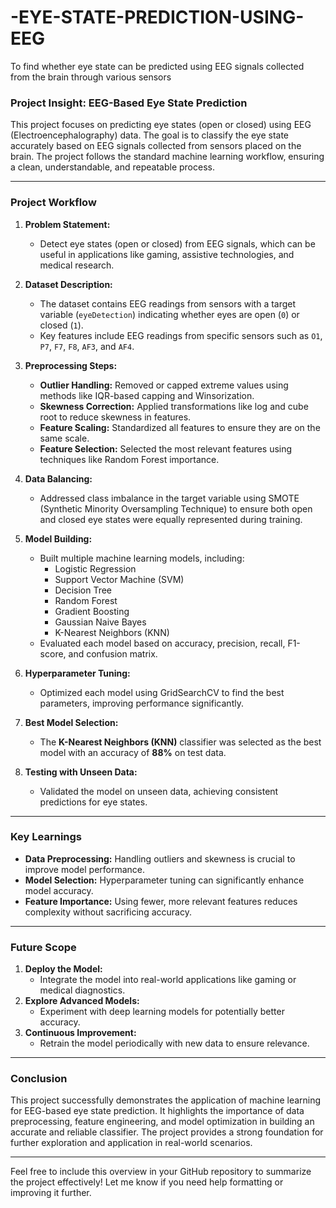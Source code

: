 # -EYE-STATE-PREDICTION-USING-EEG
 To find whether eye state can be predicted using EEG signals  collected from the brain through various sensors

 ### **Project Insight: EEG-Based Eye State Prediction**

This project focuses on predicting eye states (open or closed) using EEG (Electroencephalography) data. The goal is to classify the eye state accurately based on EEG signals collected from sensors placed on the brain. The project follows the standard machine learning workflow, ensuring a clean, understandable, and repeatable process.

---

### **Project Workflow**

1. **Problem Statement:**
   - Detect eye states (open or closed) from EEG signals, which can be useful in applications like gaming, assistive technologies, and medical research.

2. **Dataset Description:**
   - The dataset contains EEG readings from sensors with a target variable (`eyeDetection`) indicating whether eyes are open (`0`) or closed (`1`).
   - Key features include EEG readings from specific sensors such as `O1`, `P7`, `F7`, `F8`, `AF3`, and `AF4`.

3. **Preprocessing Steps:**
   - **Outlier Handling:** Removed or capped extreme values using methods like IQR-based capping and Winsorization.
   - **Skewness Correction:** Applied transformations like log and cube root to reduce skewness in features.
   - **Feature Scaling:** Standardized all features to ensure they are on the same scale.
   - **Feature Selection:** Selected the most relevant features using techniques like Random Forest importance.

4. **Data Balancing:**
   - Addressed class imbalance in the target variable using SMOTE (Synthetic Minority Oversampling Technique) to ensure both open and closed eye states were equally represented during training.

5. **Model Building:**
   - Built multiple machine learning models, including:
     - Logistic Regression
     - Support Vector Machine (SVM)
     - Decision Tree
     - Random Forest
     - Gradient Boosting
     - Gaussian Naive Bayes
     - K-Nearest Neighbors (KNN)
   - Evaluated each model based on accuracy, precision, recall, F1-score, and confusion matrix.

6. **Hyperparameter Tuning:**
   - Optimized each model using GridSearchCV to find the best parameters, improving performance significantly.

7. **Best Model Selection:**
   - The **K-Nearest Neighbors (KNN)** classifier was selected as the best model with an accuracy of **88%** on test data.

8. **Testing with Unseen Data:**
   - Validated the model on unseen data, achieving consistent predictions for eye states.

---

### **Key Learnings**

- **Data Preprocessing:** Handling outliers and skewness is crucial to improve model performance.
- **Model Selection:** Hyperparameter tuning can significantly enhance model accuracy.
- **Feature Importance:** Using fewer, more relevant features reduces complexity without sacrificing accuracy.

---

### **Future Scope**

1. **Deploy the Model:**
   - Integrate the model into real-world applications like gaming or medical diagnostics.
2. **Explore Advanced Models:**
   - Experiment with deep learning models for potentially better accuracy.
3. **Continuous Improvement:**
   - Retrain the model periodically with new data to ensure relevance.

---

### **Conclusion**

This project successfully demonstrates the application of machine learning for EEG-based eye state prediction. It highlights the importance of data preprocessing, feature engineering, and model optimization in building an accurate and reliable classifier. The project provides a strong foundation for further exploration and application in real-world scenarios.

---

Feel free to include this overview in your GitHub repository to summarize the project effectively! Let me know if you need help formatting or improving it further.
